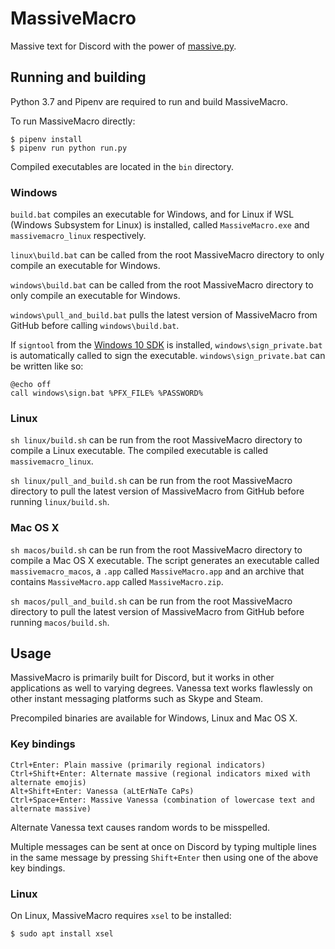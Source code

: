 # MassiveMacro

Massive text for Discord with the power of [massive.py](https://github.com/TheRandomLabs/massive.py).

## Running and building

Python 3.7 and Pipenv are required to run and build MassiveMacro.

To run MassiveMacro directly:

    $ pipenv install
    $ pipenv run python run.py

Compiled executables are located in the `bin` directory.

### Windows

`build.bat` compiles an executable for Windows, and for Linux if WSL
(Windows Subsystem for Linux) is installed, called `MassiveMacro.exe` and `massivemacro_linux`
respectively.

`linux\build.bat` can be called from the root MassiveMacro directory to only compile an
executable for Windows.

`windows\build.bat` can be called from the root MassiveMacro directory to only compile an
executable for Windows.

`windows\pull_and_build.bat` pulls the latest version of MassiveMacro from GitHub before calling
`windows\build.bat`.

If `signtool` from the
[Windows 10 SDK](https://developer.microsoft.com/en-us/windows/downloads/windows-10-sdk)
is installed, `windows\sign_private.bat` is automatically called to sign the executable.
`windows\sign_private.bat` can be written like so:

```batch
@echo off
call windows\sign.bat %PFX_FILE% %PASSWORD%
```

### Linux

`sh linux/build.sh` can be run from the root MassiveMacro directory to compile a Linux executable.
The compiled executable is called `massivemacro_linux`.

`sh linux/pull_and_build.sh` can be run from the root MassiveMacro directory to pull the latest
version of MassiveMacro from GitHub before running `linux/build.sh`.

### Mac OS X

`sh macos/build.sh` can be run from the root MassiveMacro directory to compile a Mac OS X
executable. The script generates an executable called `massivemacro_macos`, a `.app` called
`MassiveMacro.app` and an archive that contains `MassiveMacro.app` called `MassiveMacro.zip`.

`sh macos/pull_and_build.sh` can be run from the root MassiveMacro directory to pull the latest
version of MassiveMacro from GitHub before running `macos/build.sh`.

## Usage

MassiveMacro is primarily built for Discord, but it works in other applications as well to varying
degrees. Vanessa text works flawlessly on other instant messaging platforms such as Skype and Steam.

Precompiled binaries are available for Windows, Linux and Mac OS X.

### Key bindings

    Ctrl+Enter: Plain massive (primarily regional indicators)
    Ctrl+Shift+Enter: Alternate massive (regional indicators mixed with alternate emojis)
    Alt+Shift+Enter: Vanessa (aLtErNaTe CaPs)
    Ctrl+Space+Enter: Massive Vanessa (combination of lowercase text and alternate massive)

Alternate Vanessa text causes random words to be misspelled.

Multiple messages can be sent at once on Discord by typing multiple lines in the same message by
pressing `Shift+Enter` then using one of the above key bindings.

### Linux

On Linux, MassiveMacro requires `xsel` to be
installed:

    $ sudo apt install xsel
